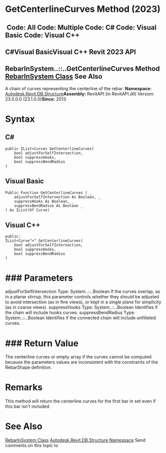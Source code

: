 # GetCenterlineCurves Method (2023)

﻿
 Code: All Code: Multiple Code: C# Code: Visual Basic Code: Visual C++   
---  
C#Visual BasicVisual C++
Revit 2023 API  
---  
RebarInSystem..::..GetCenterlineCurves Method   
[RebarInSystem Class](c0bd03fa-78f4-eb67-54e8-e28368e94beb.md "RebarInSystem Class") See Also  
---  
A chain of curves representing the centerline of the rebar. 
**Namespace:** [Autodesk.Revit.DB.Structure](d586b341-f687-9d90-e96d-255806b7d4fc.md "Autodesk.Revit.DB.Structure Namespace")**Assembly:** RevitAPI (in RevitAPI.dll) Version: 23.0.0.0 (23.1.0.0)**Since:** 2013 
# Syntax
C#  
---  
```text
public IList<Curve> GetCenterlineCurves(
	bool adjustForSelfIntersection,
	bool suppressHooks,
	bool suppressBendRadius
)
```
  
Visual Basic  
---  
```text
Public Function GetCenterlineCurves ( _
	adjustForSelfIntersection As Boolean, _
	suppressHooks As Boolean, _
	suppressBendRadius As Boolean _
) As IList(Of Curve)
```
  
Visual C++  
---  
```text
public:
IList<Curve^>^ GetCenterlineCurves(
	bool adjustForSelfIntersection, 
	bool suppressHooks, 
	bool suppressBendRadius
)
```
  
# ### Parameters
adjustForSelfIntersection
    Type: System..::..Boolean If the curves overlap, as in a planar stirrup, this parameter controls whether they should be adjusted to avoid intersection (as in fine views), or kept in a single plane for simplicity (as in coarse views). 
suppressHooks
    Type: System..::..Boolean Identifies if the chain will include hooks curves. 
suppressBendRadius
    Type: System..::..Boolean Identifies if the connected chain will include unfilleted curves. 
# ### Return Value
The centerline curves or empty array if the curves cannot be computed because the parameters values are inconsistent with the constraints of the RebarShape definition. 
# Remarks
This method will return the centerline curves for the first bar in set even if this bar isn't included. 
# See Also
[RebarInSystem Class](c0bd03fa-78f4-eb67-54e8-e28368e94beb.md "RebarInSystem Class")
[Autodesk.Revit.DB.Structure Namespace](d586b341-f687-9d90-e96d-255806b7d4fc.md "Autodesk.Revit.DB.Structure Namespace")
Send comments on this topic to 